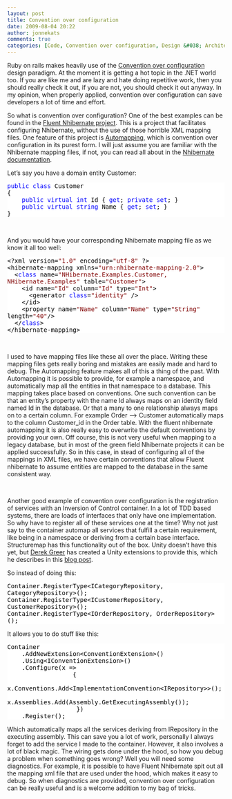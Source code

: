 ```yaml
---
layout: post
title: Convention over configuration
date: 2009-08-04 20:22
author: jonnekats
comments: true
categories: [Code, Convention over configuration, Design &#038; Architecture]
---
```

<p>Ruby on rails makes heavily use of the <a href="http://en.wikipedia.org/wiki/Convention_over_configuration" target="_blank">Convention over configuration</a> design paradigm. At the moment it is getting a hot topic in the .NET world too. If you are like me and are lazy and hate doing repetitive work, then you should really check it out, if you are not, you should check it out anyway. In my opinion, when properly applied, convention over configuration can save developers a lot of time and effort. </p>  <p>So what is convention over configuration? One of the best examples can be found in the <a href="http://fluentnhibernate.org/" target="_blank">Fluent Nhibernate project</a>. This is a project that facilitates configuring Nhibernate, without the use of those horrible XML mapping files. One feature of this project is <a href="http://wiki.fluentnhibernate.org/show/AutoMapping" target="_blank">Automapping</a>, which is convention over configuration in its purest form. I will just assume you are familiar with the Nhibernate mapping files, if not, you can read all about in the <a href="http://www.google.nl/url?sa=t&amp;source=web&amp;ct=res&amp;cd=3&amp;url=http%3A%2F%2Fnhforge.org%2Fwikis%2Freference2-0en%2Fnhibernate-2-0-reference-documentation.aspx&amp;ei=-5N4SqCWG8HZ-QafjeHSBQ&amp;usg=AFQjCNFj0NVGMdg-YEjx9Ia3Jh2VfW_bVg&amp;sig2=WONilrfqLkOV1Im0c3J9xw" target="_blank">Nhibernate documentation</a>.</p>  <p>Let’s say you have a domain entity Customer:</p>  <div style="display:inline;float:none;margin:0;padding:0;" id="scid:57F11A72-B0E5-49c7-9094-E3A15BD5B5E6:7b7d9483-fcbb-4e5e-81d2-b2b21c698254" class="wlWriterEditableSmartContent"><pre style="background-color:#FFFFFF;white-space:pre-wrap;overflow:auto;"><span style="color:#0000FF;">public</span><span style="color:#000000;"> </span><span style="color:#0000FF;">class</span><span style="color:#000000;"> Customer
{
    </span><span style="color:#0000FF;">public</span><span style="color:#000000;"> </span><span style="color:#0000FF;">virtual</span><span style="color:#000000;"> </span><span style="color:#0000FF;">int</span><span style="color:#000000;"> Id { </span><span style="color:#0000FF;">get</span><span style="color:#000000;">; </span><span style="color:#0000FF;">private</span><span style="color:#000000;"> </span><span style="color:#0000FF;">set</span><span style="color:#000000;">; }
    </span><span style="color:#0000FF;">public</span><span style="color:#000000;"> </span><span style="color:#0000FF;">virtual</span><span style="color:#000000;"> </span><span style="color:#0000FF;">string</span><span style="color:#000000;"> Name { </span><span style="color:#0000FF;">get</span><span style="color:#000000;">; </span><span style="color:#0000FF;">set</span><span style="color:#000000;">; }
}</span></pre><!-- Code inserted with Steve Dunn's Windows Live Writer Code Formatter Plugin.  http://dunnhq.com --></div>

<p>&#160;</p>

<p>And you would have your corresponding Nhibernate mapping file as we know it all too well:</p>

<p></p>

<div style="display:inline;float:none;margin:0;padding:0;" id="scid:57F11A72-B0E5-49c7-9094-E3A15BD5B5E6:ef1e47d4-bbf6-44c1-9758-00d80d136833" class="wlWriterEditableSmartContent"><pre style="background-color:#FFFFFF;white-space:pre-wrap;overflow:auto;"><span style="color:#000000;">&lt;?</span><span style="color:#000000;">xml version</span><span style="color:#000000;">=</span><span style="color:#800000;">"</span><span style="color:#800000;">1.0</span><span style="color:#800000;">"</span><span style="color:#000000;"> encoding</span><span style="color:#000000;">=</span><span style="color:#800000;">"</span><span style="color:#800000;">utf-8</span><span style="color:#800000;">"</span><span style="color:#000000;"> </span><span style="color:#000000;">?&gt;</span><span style="color:#000000;">
</span><span style="color:#000000;">&lt;</span><span style="color:#000000;">hibernate</span><span style="color:#000000;">-</span><span style="color:#000000;">mapping xmlns</span><span style="color:#000000;">=</span><span style="color:#800000;">"</span><span style="color:#800000;">urn:nhibernate-mapping-2.0</span><span style="color:#800000;">"</span><span style="color:#000000;">&gt;</span><span style="color:#000000;">
  </span><span style="color:#000000;">&lt;</span><span style="color:#0000FF;">class</span><span style="color:#000000;"> name</span><span style="color:#000000;">=</span><span style="color:#800000;">"</span><span style="color:#800000;">NHibernate.Examples.Customer, NHibernate.Examples</span><span style="color:#800000;">"</span><span style="color:#000000;"> table</span><span style="color:#000000;">=</span><span style="color:#800000;">"</span><span style="color:#800000;">Customer</span><span style="color:#800000;">"</span><span style="color:#000000;">&gt;</span><span style="color:#000000;">
    </span><span style="color:#000000;">&lt;</span><span style="color:#000000;">id name</span><span style="color:#000000;">=</span><span style="color:#800000;">"</span><span style="color:#800000;">Id</span><span style="color:#800000;">"</span><span style="color:#000000;"> column</span><span style="color:#000000;">=</span><span style="color:#800000;">"</span><span style="color:#800000;">Id</span><span style="color:#800000;">"</span><span style="color:#000000;"> type</span><span style="color:#000000;">=</span><span style="color:#800000;">"</span><span style="color:#800000;">Int</span><span style="color:#800000;">"</span><span style="color:#000000;">&gt;</span><span style="color:#000000;">
      </span><span style="color:#000000;">&lt;</span><span style="color:#000000;">generator </span><span style="color:#0000FF;">class</span><span style="color:#000000;">=</span><span style="color:#800000;">"</span><span style="color:#800000;">identity</span><span style="color:#800000;">"</span><span style="color:#000000;"> </span><span style="color:#000000;">/&gt;</span><span style="color:#000000;">
    </span><span style="color:#000000;">&lt;/</span><span style="color:#000000;">id</span><span style="color:#000000;">&gt;</span><span style="color:#000000;">
    </span><span style="color:#000000;">&lt;</span><span style="color:#000000;">property name</span><span style="color:#000000;">=</span><span style="color:#800000;">"</span><span style="color:#800000;">Name</span><span style="color:#800000;">"</span><span style="color:#000000;"> column</span><span style="color:#000000;">=</span><span style="color:#800000;">"</span><span style="color:#800000;">Name</span><span style="color:#800000;">"</span><span style="color:#000000;"> type</span><span style="color:#000000;">=</span><span style="color:#800000;">"</span><span style="color:#800000;">String</span><span style="color:#800000;">"</span><span style="color:#000000;"> length</span><span style="color:#000000;">=</span><span style="color:#800000;">"</span><span style="color:#800000;">40</span><span style="color:#800000;">"</span><span style="color:#000000;">/&gt;</span><span style="color:#000000;">
  </span><span style="color:#000000;">&lt;/</span><span style="color:#0000FF;">class</span><span style="color:#000000;">&gt;</span><span style="color:#000000;">
</span><span style="color:#000000;">&lt;/</span><span style="color:#000000;">hibernate</span><span style="color:#000000;">-</span><span style="color:#000000;">mapping</span><span style="color:#000000;">&gt;</span></pre><!-- Code inserted with Steve Dunn's Windows Live Writer Code Formatter Plugin.  http://dunnhq.com --></div>

<p></p>

<p>&#160;</p>

<p></p>

<p>I used to have mapping files like these all over the place. Writing these mapping files gets really boring and mistakes are easily made and hard to debug. The Automapping feature makes all of this a thing of the past. With Automapping it is possible to provide, for example a namespace, and automatically map all the entities in that namespace to a database. This mapping takes place based on conventions. One such convention can be that an entity’s property with the name Id always maps on an identity field named Id in the database. Or that a many to one relationship always maps on to a certain column. For example Order –&gt; Customer automatically maps to the column Customer_id in the Order table. With the fluent nhibernate automapping it is also really easy to overwrite the default conventions by providing your own. Off course, this is not very useful when mapping to a legacy database, but in most of the green field Nhibernate projects it can be applied successfully. So in this case, in stead of configuring all of the mappings in XML files, we have certain conventions that allow Fluent nhibernate to assume entities are mapped to the database in the same consistent way.</p>

<p>&#160;</p>

<p>Another good example of convention over configuration is the registration of services with an Inversion of Control container. In a lot of TDD based systems, there are loads of interfaces that only have one implementation. So why have to register all of these services one at the time? Why not just say to the container automap all services that fulfill a certain requirement, like being in a namespace or deriving from a certain base interface. Structuremap has this functionality out of the box. Unity doesn’t have this yet, but <a href="http://www.ctrl-shift-b.com" target="_blank">Derek Greer</a> has created a Unity extensions to provide this, which he describes in this <a href="http://www.ctrl-shift-b.com/2009/06/convention-based-registration-extension.html" target="_blank">blog post</a>.</p>

<p>So instead of doing this: </p>

<p></p>

<div style="display:inline;float:none;margin:0;padding:0;" id="scid:57F11A72-B0E5-49c7-9094-E3A15BD5B5E6:a0af7cbe-6dd7-45fe-975b-3f191ab95c58" class="wlWriterEditableSmartContent"><pre style="background-color:#FFFFFF;white-space:pre-wrap;overflow:auto;"><span style="color:#000000;">Container.RegisterType</span><span style="color:#000000;">&lt;</span><span style="color:#000000;">ICategoryRepository, CategoryRepository</span><span style="color:#000000;">&gt;</span><span style="color:#000000;">();
Container.RegisterType</span><span style="color:#000000;">&lt;</span><span style="color:#000000;">ICustomerRepository, CustomerRepository</span><span style="color:#000000;">&gt;</span><span style="color:#000000;">();
Container.RegisterType</span><span style="color:#000000;">&lt;</span><span style="color:#000000;">IOrderRepository, OrderRepository</span><span style="color:#000000;">&gt;</span><span style="color:#000000;">();</span></pre><!-- Code inserted with Steve Dunn's Windows Live Writer Code Formatter Plugin.  http://dunnhq.com --></div>

<p></p>

<p>It allows you to do stuff like this:</p>

<div style="display:inline;float:none;margin:0;padding:0;" id="scid:57F11A72-B0E5-49c7-9094-E3A15BD5B5E6:8a95f4b0-d65e-4b4a-9d5c-6041c2eef799" class="wlWriterEditableSmartContent"><pre style="background-color:#FFFFFF;white-space:pre-wrap;overflow:auto;"><span style="color:#000000;">Container
    .AddNewExtension</span><span style="color:#000000;">&lt;</span><span style="color:#000000;">ConventionExtension</span><span style="color:#000000;">&gt;</span><span style="color:#000000;">()
    .Using</span><span style="color:#000000;">&lt;</span><span style="color:#000000;">IConventionExtension</span><span style="color:#000000;">&gt;</span><span style="color:#000000;">()
    .Configure(x </span><span style="color:#000000;">=&gt;</span><span style="color:#000000;">
                  {
                     x.Conventions.Add</span><span style="color:#000000;">&lt;</span><span style="color:#000000;">ImplementationConvention</span><span style="color:#000000;">&lt;</span><span style="color:#000000;">IRepository</span><span style="color:#000000;">&gt;&gt;</span><span style="color:#000000;">();
                     x.Assemblies.Add(Assembly.GetExecutingAssembly());
                   })
    .Register();</span></pre><!-- Code inserted with Steve Dunn's Windows Live Writer Code Formatter Plugin.  http://dunnhq.com --></div>

<p></p>

<p>Which automatically maps all the services deriving from IRepository in the executing assembly. This can save you a lot of work, personally I always forget to add the service I made to the container. However, it also involves a lot of black magic. The wiring gets done under the hood, so how you debug a problem when something goes wrong? Well you will need some diagnostics. For example, it is possible to have Fluent Nhibernate spit out all the mapping xml file that are used under the hood, which makes it easy to debug. So when diagnostics are provided, convention over configuration can be really useful and is a welcome addition to my bag of tricks.</p>
